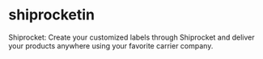 shiprocketin
============

Shiprocket: Create your customized labels through Shiprocket and deliver your products anywhere using your favorite carrier company.
